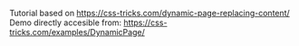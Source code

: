 Tutorial based on https://css-tricks.com/dynamic-page-replacing-content/ 
Demo directly accesible from: https://css-tricks.com/examples/DynamicPage/